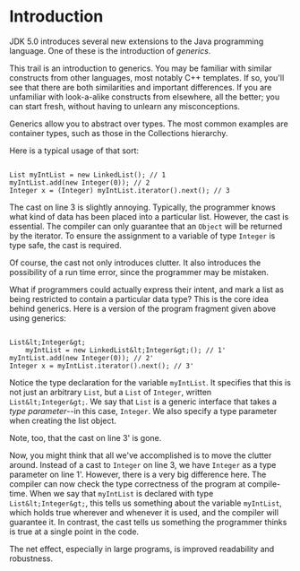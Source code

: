 
# Introduction

JDK 5.0 introduces several new extensions to the Java programming language. One of these is the introduction of *generics*.

This trail is an introduction to generics. You may be familiar with similar constructs from other languages, most notably C++ templates. If so, you'll see that there are both similarities and important differences. If you are unfamiliar with look-a-alike constructs from elsewhere, all the better; you can start fresh, without having to unlearn any misconceptions.

Generics allow you to abstract over types. The most common examples are container types, such as those in the Collections hierarchy.

Here is a typical usage of that sort:

```

List myIntList = new LinkedList(); // 1
myIntList.add(new Integer(0)); // 2
Integer x = (Integer) myIntList.iterator().next(); // 3        

```

The cast on line 3 is slightly annoying. Typically, the programmer knows what kind of data has been placed into a particular list. However, the cast is essential. The compiler can only guarantee that an `Object` will be returned by the iterator. To ensure the assignment to a variable of type `Integer` is type safe, the cast is required.

Of course, the cast not only introduces clutter. It also introduces the possibility of a run time error, since the programmer may be mistaken.

What if programmers could actually express their intent, and mark a list as being restricted to contain a particular data type? This is the core idea behind generics. Here is a version of the program fragment given above using generics:

```

List&lt;Integer&gt; 
    myIntList = new LinkedList&lt;Integer&gt;(); // 1'
myIntList.add(new Integer(0)); // 2'
Integer x = myIntList.iterator().next(); // 3'

```

Notice the type declaration for the variable `myIntList`. It specifies that this is not just an arbitrary `List`, but a `List` of `Integer`, written `List&lt;Integer&gt;`. We say that `List` is a generic interface that takes a *type parameter*--in this case, `Integer`. We also specify a type parameter when creating the list object.

Note, too, that the cast on line 3' is gone.

Now, you might think that all we've accomplished is to move the clutter around. Instead of a cast to `Integer` on line 3, we have `Integer` as a type parameter on line 1'. However, there is a very big difference here. The compiler can now check the type correctness of the program at compile-time. When we say that `myIntList` is declared with type `List&lt;Integer&gt;`, this tells us something about the variable `myIntList`, which holds true wherever and whenever it is used, and the compiler will guarantee it. In contrast, the cast tells us something the programmer thinks is true at a single point in the code.

The net effect, especially in large programs, is improved readability and robustness.
